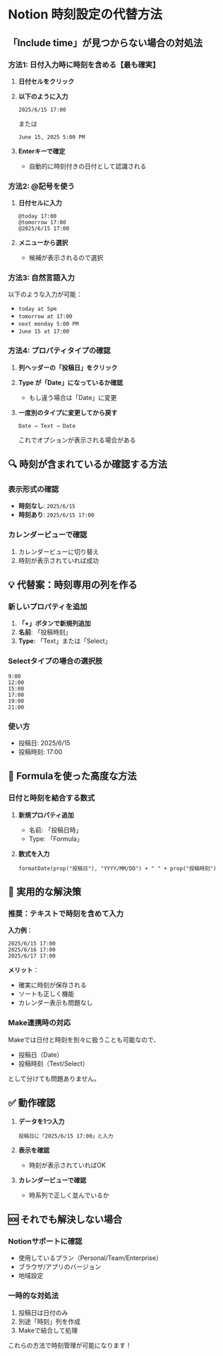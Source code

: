 # Notion 時刻設定の代替方法

## 「Include time」が見つからない場合の対処法

### 方法1: 日付入力時に時刻を含める【最も確実】

1. **日付セルをクリック**

2. **以下のように入力**
   ```
   2025/6/15 17:00
   ```
   または
   ```
   June 15, 2025 5:00 PM
   ```

3. **Enterキーで確定**
   - 自動的に時刻付きの日付として認識される

### 方法2: @記号を使う

1. **日付セルに入力**
   ```
   @today 17:00
   @tomorrow 17:00
   @2025/6/15 17:00
   ```

2. **メニューから選択**
   - 候補が表示されるので選択

### 方法3: 自然言語入力

以下のような入力が可能：
- `today at 5pm`
- `tomorrow at 17:00`
- `next monday 5:00 PM`
- `June 15 at 17:00`

### 方法4: プロパティタイプの確認

1. **列ヘッダーの「投稿日」をクリック**

2. **Type が「Date」になっているか確認**
   - もし違う場合は「Date」に変更

3. **一度別のタイプに変更してから戻す**
   ```
   Date → Text → Date
   ```
   これでオプションが表示される場合がある

## 🔍 時刻が含まれているか確認する方法

### 表示形式の確認
- **時刻なし**: `2025/6/15`
- **時刻あり**: `2025/6/15 17:00`

### カレンダービューで確認
1. カレンダービューに切り替え
2. 時刻が表示されていれば成功

## 💡 代替案：時刻専用の列を作る

### 新しいプロパティを追加
1. **「+」ボタンで新規列追加**
2. **名前**: 「投稿時刻」
3. **Type**: 「Text」または「Select」

### Selectタイプの場合の選択肢
```
9:00
12:00
15:00
17:00
19:00
21:00
```

### 使い方
- 投稿日: 2025/6/15
- 投稿時刻: 17:00

## 🚀 Formulaを使った高度な方法

### 日付と時刻を結合する数式

1. **新規プロパティ追加**
   - 名前: 「投稿日時」
   - Type: 「Formula」

2. **数式を入力**
   ```
   formatDate(prop("投稿日"), "YYYY/MM/DD") + " " + prop("投稿時刻")
   ```

## 🎯 実用的な解決策

### 推奨：テキストで時刻を含めて入力

**入力例**：
```
2025/6/15 17:00
2025/6/16 17:00
2025/6/17 17:00
```

**メリット**：
- 確実に時刻が保存される
- ソートも正しく機能
- カレンダー表示も問題なし

### Make連携時の対応

Makeでは日付と時刻を別々に扱うことも可能なので、
- 投稿日（Date）
- 投稿時刻（Text/Select）

として分けても問題ありません。

## ✅ 動作確認

1. **データを1つ入力**
   ```
   投稿日に「2025/6/15 17:00」と入力
   ```

2. **表示を確認**
   - 時刻が表示されていればOK

3. **カレンダービューで確認**
   - 時系列で正しく並んでいるか

## 🆘 それでも解決しない場合

### Notionサポートに確認
- 使用しているプラン（Personal/Team/Enterprise）
- ブラウザ/アプリのバージョン
- 地域設定

### 一時的な対処法
1. 投稿日は日付のみ
2. 別途「時刻」列を作成
3. Makeで結合して処理

これらの方法で時刻管理が可能になります！